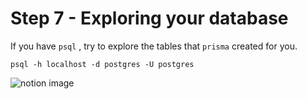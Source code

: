 Step 7 - Exploring your database
================================

If you have `psql` , try to explore the tables that `prisma` created for you.

    psql -h localhost -d postgres -U postgres

![notion image](https://www.notion.so/image/https%3A%2F%2Fprod-files-secure.s3.us-west-2.amazonaws.com%2F085e8ad8-528e-47d7-8922-a23dc4016453%2F37356874-b6c8-40ad-b4c5-bb8dbb066ead%2FScreenshot_2024-02-03_at_7.07.21_PM.png?table=block&id=4bb51e98-490d-4585-b4a7-b6af360def1c&cache=v2)